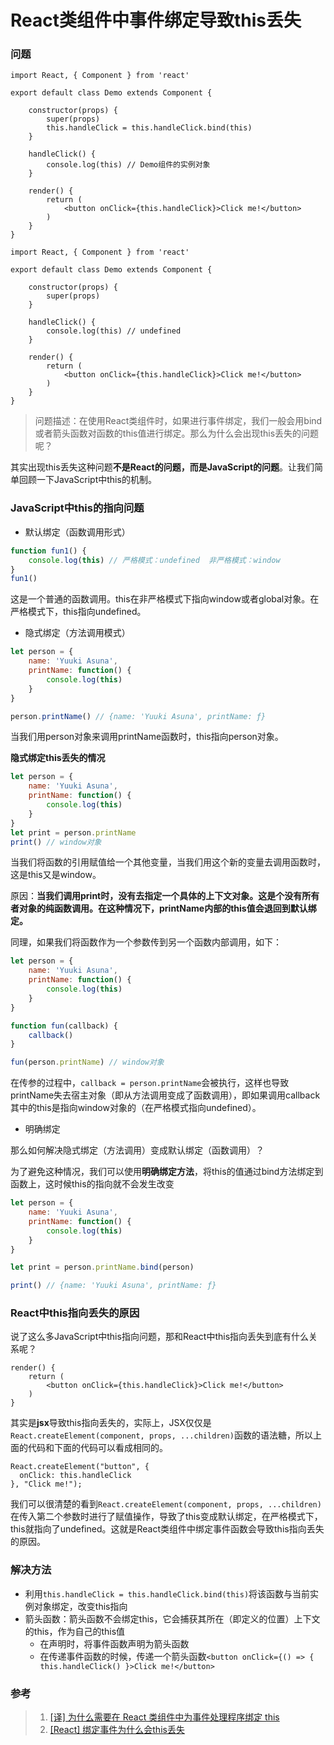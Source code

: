 # React类组件中事件绑定导致this丢失

### 问题

```react
import React, { Component } from 'react'

export default class Demo extends Component {

	constructor(props) {
		super(props)
		this.handleClick = this.handleClick.bind(this)
	}

	handleClick() {
		console.log(this) // Demo组件的实例对象
	}
	
	render() {
		return (
			<button onClick={this.handleClick}>Click me!</button>
		)
	}
}

```

```react
import React, { Component } from 'react'

export default class Demo extends Component {

	constructor(props) {
		super(props)
	}

	handleClick() {
		console.log(this) // undefined
	}
	
	render() {
		return (
			<button onClick={this.handleClick}>Click me!</button>
		)
	}
}

```



> 问题描述：在使用React类组件时，如果进行事件绑定，我们一般会用bind或者箭头函数对函数的this值进行绑定。那么为什么会出现this丢失的问题呢？

其实出现this丢失这种问题**不是React的问题，而是JavaScript的问题**。让我们简单回顾一下JavaScript中this的机制。

### JavaScript中this的指向问题

* 默认绑定（函数调用形式）

```js
function fun1() {
	console.log(this) // 严格模式：undefined  非严格模式：window
}
fun1()
```

这是一个普通的函数调用。this在非严格模式下指向window或者global对象。在严格模式下，this指向undefined。

* 隐式绑定（方法调用模式）

```js
let person = {
    name: 'Yuuki Asuna',
    printName: function() {
        console.log(this)
    }
}

person.printName() // {name: 'Yuuki Asuna', printName: ƒ}
```

当我们用person对象来调用printName函数时，this指向person对象。

**隐式绑定this丢失的情况**

```js
let person = {
    name: 'Yuuki Asuna',
    printName: function() {
        console.log(this)
    }
}
let print = person.printName
print() // window对象
```

当我们将函数的引用赋值给一个其他变量，当我们用这个新的变量去调用函数时，这是this又是window。

原因：**当我们调用print时，没有去指定一个具体的上下文对象。这是个没有所有者对象的纯函数调用。在这种情况下，printName内部的this值会退回到默认绑定。**

同理，如果我们将函数作为一个参数传到另一个函数内部调用，如下：

```js
let person = {
    name: 'Yuuki Asuna',
    printName: function() {
        console.log(this)
    }
}

function fun(callback) {
    callback()
}

fun(person.printName) // window对象
```

在传参的过程中，`callback = person.printName`会被执行，这样也导致printName失去宿主对象（即从方法调用变成了函数调用），即如果调用callback其中的this是指向window对象的（在严格模式指向undefined）。

* 明确绑定

那么如何解决隐式绑定（方法调用）变成默认绑定（函数调用）？

为了避免这种情况，我们可以使用**明确绑定方法**，将this的值通过bind方法绑定到函数上，这时候this的指向就不会发生改变

```js
let person = {
    name: 'Yuuki Asuna',
    printName: function() {
        console.log(this)
    }
}

let print = person.printName.bind(person)

print() // {name: 'Yuuki Asuna', printName: ƒ}
```

### React中this指向丢失的原因

说了这么多JavaScript中this指向问题，那和React中this指向丢失到底有什么关系呢？

```react
render() {
    return (
    	<button onClick={this.handleClick}>Click me!</button>
    )
}
```

其实是**jsx**导致this指向丢失的，实际上，JSX仅仅是`React.createElement(component, props, ...children)`函数的语法糖，所以上面的代码和下面的代码可以看成相同的。

```react
React.createElement("button", {
  onClick: this.handleClick
}, "Click me!");
```

我们可以很清楚的看到`React.createElement(component, props, ...children)`在传入第二个参数时进行了赋值操作，导致了this变成默认绑定，在严格模式下，this就指向了undefined。这就是React类组件中绑定事件函数会导致this指向丢失的原因。

### 解决方法

* 利用`this.handleClick = this.handleClick.bind(this)`将该函数与当前实例对象绑定，改变this指向
* 箭头函数：箭头函数不会绑定this，它会捕获其所在（即定义的位置）上下文的this，作为自己的this值
  * 在声明时，将事件函数声明为箭头函数
  * 在传递事件函数的时候，传递一个箭头函数`<button onClick={() => { this.handleClick() }>Click me!</button>`

### 参考

> 1. [[译] 为什么需要在 React 类组件中为事件处理程序绑定 this](https://juejin.cn/post/6844903605984559118)
> 2. [[React] 绑定事件为什么会this丢失](https://blog.csdn.net/CSDNzhaojiale/article/details/109690670)